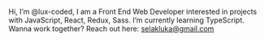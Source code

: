 Hi, I’m @lux-coded,
I am a Front End Web Developer interested in projects with JavaScript, React, Redux, Sass.
I’m currently learning TypeScript.
Wanna work together? Reach out here: selakluka@gmail.com

<!---
lux-coded/lux-coded is a ✨ special ✨ repository because its `README.md` (this file) appears on your GitHub profile.
You can click the Preview link to take a look at your changes.
--->
